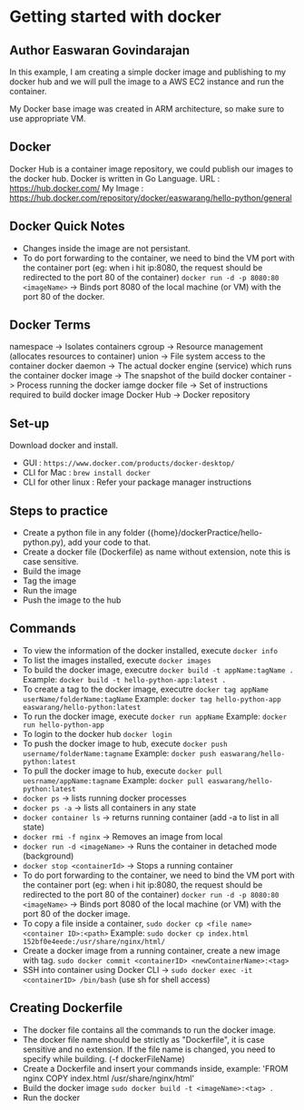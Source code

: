# Getting started with docker
## Author Easwaran Govindarajan

In this example, I am creating a simple docker image and publishing to my docker hub and we will pull the image to a AWS EC2 instance and run the container.

My Docker base image was created in ARM architecture, so make sure to use appropriate VM.

## Docker 

Docker Hub is a container image repository, we could publish our images to the docker hub.
Docker is written in Go Language. 
URL : https://hub.docker.com/
My Image : https://hub.docker.com/repository/docker/easwarang/hello-python/general

## Docker Quick Notes
- Changes inside the image are not persistant.
- To do port forwarding to the container, we need to bind the VM port with the container port (eg: when i hit ip:8080, the request should be redirected to the port 80 of the container) `docker run -d -p 8080:80 <imageName>` -> Binds port 8080 of the local machine (or VM) with the port 80 of the docker.

## Docker Terms

namespace -> Isolates containers
cgroup -> Resource management (allocates resources to container)
union -> File system access to the container
docker daemon -> The actual docker engine (service) which runs the container
docker image -> The snapshot of the build
docker container -> Process running the docker iamge
docker file -> Set of instructions required to build docker image
Docker Hub -> Docker repository

## Set-up

Download docker and install.
 - GUI : `https://www.docker.com/products/docker-desktop/`
 - CLI for Mac : `brew install docker`
 - CLI for other linux : Refer your package manager instructions

## Steps to practice

- Create a python file in any folder ({home}/dockerPractice/hello-python.py), add your code to that.
- Create a docker file (Dockerfile) as name without extension, note this is case sensitive.
- Build the image
- Tag the image
- Run the image
- Push the image to the hub

## Commands

 - To view the information of the docker installed, execute `docker info`
 - To list the images installed, execute `docker images`
 - To build the docker image, executre `docker build -t appName:tagName .` Example: `docker build -t hello-python-app:latest .`
 - To create a tag to the docker image, executre `docker tag appName userName/folderName:tagName` Example: `docker tag hello-python-app easwarang/hello-python:latest`
 - To run the docker image, execute `docker run appName` Example: `docker run hello-python-app`
 - To login to the docker hub `docker login`
 - To push the docker image to hub, execute `docker push username/folderName:tagname` Example: `docker push easwarang/hello-python:latest`
 - To pull the docker image to hub, execute `docker pull uesrname/appName:tagname` Example: `docker pull easwarang/hello-python:latest`
 - `docker ps` -> lists running docker processes
 - `docker ps -a` -> lists all containers in any state
 - `docker container ls` -> returns running container (add -a to list in all state)
 - `docker rmi -f nginx` -> Removes an image from local
 - `docker run -d <imageName>` -> Runs the container in detached mode (background)
 - `docker stop <containerId>` -> Stops a running container
 - To do port forwarding to the container, we need to bind the VM port with the container port (eg: when i hit ip:8080, the request should be redirected to the port 80 of the container) `docker run -d -p 8080:80 <imageName>` -> Binds port 8080 of the local machine (or VM) with the port 80 of the docker image.
 - To copy a file inside a container, `sudo docker cp <file name> <container ID>:<path>` 
  Example: `sudo docker cp index.html 152bf0e4eede:/usr/share/nginx/html/`
 - Create a docker image from a running container, create a new image with tag. `sudo docker commit <containerID> <newContainerName>:<tag>`
 - SSH into container using Docker CLI -> `sudo docker exec -it <containerID> /bin/bash` (use sh for shell access)


 ## Creating Dockerfile
 
 - The docker file contains all the commands to run the docker image.
 - The docker file name should be strictly as "Dockerfile", it is case sensitive and no extension. If the file name is changed, you need to specify while building. (-f dockerFileName)
 - Create a Dockerfile and insert your commands inside, example: 
 'FROM nginx
 COPY index.html /usr/share/nginx/html'
 - Build the docker image `sudo docker build -t <imageName>:<tag> .`
 - Run the docker
